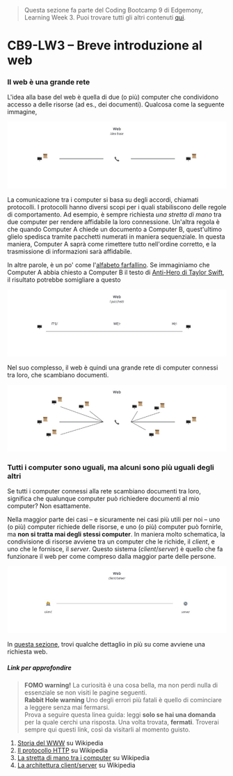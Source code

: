 > Questa sezione fa parte del Coding Bootcamp 9 di Edgemony, Learning Week 3. Puoi trovare tutti gli altri contenuti [qui](../lw_03/README.md).

# CB9-LW3 – Breve introduzione al web

### Il web è una grande rete

L'idea alla base del web è quella di due (o più) computer che condividono accesso a delle risorse (ad es., dei documenti). Qualcosa come la seguente immagine,

![](../images/lw_03-the-web.jpg)

La comunicazione tra i computer si basa su degli accordi, chiamati protocolli. I protocolli hanno diversi scopi per i quali stabiliscono delle regole di comportamento. Ad esempio, è sempre richiesta _una stretta di mano_ tra due computer per rendere affidabile la loro connessione. Un'altra regola è che quando Computer A chiede un documento a Computer B, quest'ultimo glielo spedisca tramite pacchetti numerati in maniera sequenziale. In questa maniera, Computer A saprà come rimettere tutto nell'ordine corretto, e la trasmissione di informazioni sarà affidabile.

In altre parole, è un po' come l'[alfabeto farfallino](https://it.wikipedia.org/wiki/Alfabeto_farfallino). Se immaginiamo che Computer A abbia chiesto a Computer B il testo di [Anti-Hero di Taylor Swift](https://it.wikipedia.org/wiki/Anti-Hero), il risultato potrebbe somigliare a questo

![](../images/lw_03-the-web-packages.jpg)

Nel suo complesso, il web è quindi una grande rete di computer connessi tra loro, che scambiano documenti.

![](../images/lw_03-the-web-ii.jpg)

### Tutti i computer sono uguali, ma alcuni sono più uguali degli altri

Se tutti i computer connessi alla rete scambiano documenti tra loro, significa che qualunque computer può richiedere documenti al mio computer? Non esattamente.

Nella maggior parte dei casi – e sicuramente nei casi più utili per noi – uno (o più) computer richiede delle risorse, e uno (o più) computer può fornirle, ma **non si tratta mai degli stessi computer**. In maniera molto schematica, la condivisione di risorse avviene tra un computer che le richide, il _client_, e uno che le fornisce, il _server_. Questo sistema (_client_/_server_) è quello che fa funzionare il web per come compreso dalla maggior parte delle persone.

![](../images/lw_03-the-web-client-server.jpg)

In [questa sezione](./il-viaggio-di-una-richiesta-web.md), trovi qualche dettaglio in più su come avviene una richiesta web.

##### Link per approfondire

> **FOMO warning!** La curiosità è una cosa bella, ma non perdi nulla di essenziale se non visiti le pagine seguenti. <br /> **Rabbit Hole warning**
> Uno degli errori più fatali è quello di cominciare a leggere senza mai fermarsi. <br /> Prova a seguire questa linea guida:
> leggi **solo se hai una domanda** per la quale cerchi una risposta. Una volta trovata, **fermati**.
> Troverai sempre qui questi link, così da visitarli al momento guisto.

1. [Storia del WWW](https://it.wikipedia.org/wiki/Storia_del_World_Wide_Web) su Wikipedia
1. [Il protocollo HTTP](https://it.wikipedia.org/wiki/Hypertext_Transfer_Protocol) su Wikipedia
1. [La stretta di mano tra i computer](https://it.wikipedia.org/wiki/Transmission_Control_Protocol#Apertura_di_una_connessione_-_Three-way_handshake) su Wikipedia
1. [La architettura client/server](https://it.wikipedia.org/wiki/Sistema_client/server) su Wikipedia
